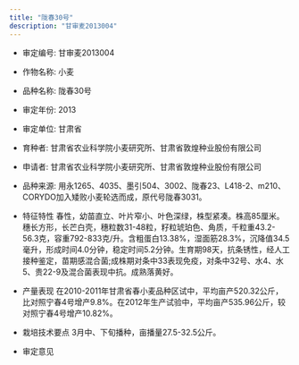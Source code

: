 ```yaml
---
title: "陇春30号"
description: "甘审麦2013004"
---
```

* 审定编号:  甘审麦2013004

*  作物名称:  小麦

*  品种名称:  陇春30号

*  审定年份:  2013

*  审定单位:  甘肃省

* 育种者:  甘肃省农业科学院小麦研究所、甘肃省敦煌种业股份有限公司

*  申请者:  甘肃省农业科学院小麦研究所、甘肃省敦煌种业股份有限公司

*  品种来源:  用永1265、4035、墨引504、3002、陇春23、L418-2、m210、CORYDO加入矮败小麦轮选而成，原代号陇春3031。

*  特征特性
春性，幼苗直立、叶片窄小、叶色深绿，株型紧凑。株高85厘米。穗长方形，长芒白壳，穗粒数31-48粒，籽粒琥珀色、角质，千粒重43.2-56.3克，容重792-833克/升。含粗蛋白13.38%，湿面筋28.3%，沉降值34.5毫升，形成时间4.0分钟，稳定时间5.2分钟。生育期98天，抗条锈性，经人工接种鉴定，苗期感混合菌;成株期对条中33表现免疫，对条中32号、水4、水5、贵22-9及混合菌表现中抗。成熟落黄好。

*  产量表现
在2010-2011年甘肃省春小麦品种区试中，平均亩产520.32公斤，比对照宁春4号增产9.8%。在2012年生产试验中，平均亩产535.96公斤，较对照宁春4号增产10.82%。

*  栽培技术要点
3月中、下旬播种，亩播量27.5-32.5公斤。

*  审定意见

